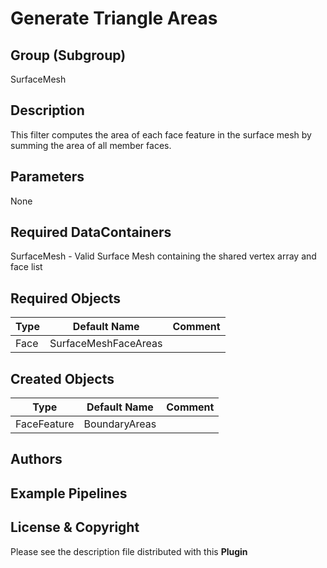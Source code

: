# Generate Triangle Areas  #


## Group (Subgroup) ##

SurfaceMesh

## Description ##

This filter computes the area of each face feature in the surface mesh by summing the area of all member faces.

## Parameters ##

None

## Required DataContainers ##

SurfaceMesh - Valid Surface Mesh containing the shared vertex array and face list

## Required Objects ##

| Type | Default Name | Comment |
|------|--------------|---------|
| Face | SurfaceMeshFaceAreas | |

## Created Objects ##

| Type | Default Name | Comment |
|------|--------------|---------|
| FaceFeature | BoundaryAreas | |


## Authors ##






## Example Pipelines ##



## License & Copyright ##

Please see the description file distributed with this **Plugin**


